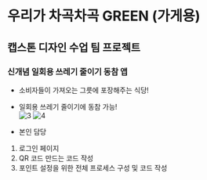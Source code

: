 # 우리가 차곡차곡 GREEN (가게용)
## 캡스톤 디자인 수업 팀 프로젝트
### 신개념 일회용 쓰레기 줄이기 동참 앱

- 소비자들이 가져오는 그릇에 포장해주는 식당!
- 일회용 쓰레기 줄이기에 동참 가능!<br>
![3](https://user-images.githubusercontent.com/71006256/93233450-0cdadd00-f7b6-11ea-97b6-4b3745286fe8.png)
![4](https://user-images.githubusercontent.com/71006256/93233453-0d737380-f7b6-11ea-9fbb-b255de098d69.png)


- 본인 담당

1. 로그인 페이지
2. QR 코드 만드는 코드 작성
3. 포인트 설정을 위한 전체 프로세스 구성 및 코드 작성
